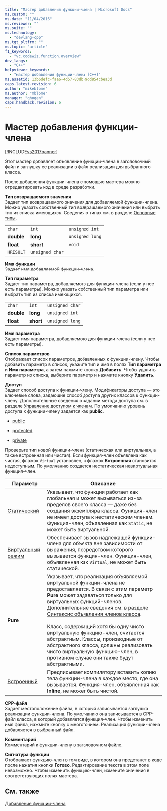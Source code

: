 ```yaml
---
title: "Мастер добавления функции-члена | Microsoft Docs"
ms.custom: ""
ms.date: "11/04/2016"
ms.reviewer: ""
ms.suite: ""
ms.technology: 
  - "devlang-cpp"
ms.tgt_pltfrm: ""
ms.topic: "article"
f1_keywords: 
  - "vc.codewiz.function.overview"
dev_langs: 
  - "C++"
helpviewer_keywords: 
  - "мастер добавления функции-члена [C++]"
ms.assetid: 13b6defc-faa6-4d57-83db-9dd854cbea3d
caps.latest.revision: 6
author: "mikeblome"
ms.author: "mblome"
manager: "ghogen"
caps.handback.revision: 6
---
```

# Мастер добавления функции-члена
[!INCLUDE[vs2017banner](../assembler/inline/includes/vs2017banner.md)]

Этот мастер добавляет объявление функции\-члена в заголовочный файл и заглушку ее реализации в файл реализации для выбранного класса.  
  
 После добавления функции\-члена с помощью мастера можно отредактировать код в среде разработки.  
  
 **Тип возвращаемого значения**  
 Задает тип возвращаемого значения для добавляемой функции\-члена.  Можно указать собственный тип возвращаемого значения или выбрать тип из списка имеющихся.  Сведения о типах см. в разделе [Основные типы](../cpp/fundamental-types-cpp.md).  
  
||||  
|-|-|-|  
|`char`|`int`|`unsigned int`|  
|**double**|**long**|`unsigned long`|  
|**float**|**short**|`void`|  
|`HRESULT`|`unsigned char`||  
  
 **Имя функции**  
 Задает имя добавляемой функции\-члена.  
  
 **Тип параметра**  
 Задает тип параметра, добавляемого для функции\-члена \(если у нее есть параметры\).  Можно указать собственный тип параметра или выбрать тип из списка имеющихся.  
  
||||  
|-|-|-|  
|`char`|`int`|`unsigned char`|  
|**double**|**long**|`unsigned int`|  
|**float**|**short**|`unsigned long`|  
  
 **Имя параметра**  
 Задает имя параметра, добавляемого для функции\-члена \(если у нее есть параметры\).  
  
 **Список параметров**  
 Отображает список параметров, добавленных к функции\-члену.  Чтобы добавить параметр в список, укажите тип и имя в полях **Тип параметра** и **Имя параметра**, а затем нажмите кнопку **Добавить**.  Чтобы удалить параметр из списка, выберите параметр и нажмите кнопку **Удалить**.  
  
 **Доступ**  
 Задает способ доступа к функции\-члену.  Модификаторы доступа — это ключевые слова, задающие способ доступа других классов к функции\-члену.  Дополнительные сведения о задании метода доступа см. в разделе [Управление доступом к членам](../cpp/member-access-control-cpp.md).  По умолчанию уровень доступа к функции\-члену задается как **public**.  
  
-   [public](../cpp/public-cpp.md)  
  
-   [protected](../Topic/protected%20\(C++\).md)  
  
-   [private](../Topic/private%20\(C++\).md)  
  
 Проверьте тип новой функции\-члена \(статическая или виртуальная, а также встроенная или чистая\).  Если функция\-член объявлена как чистая, флажок `Virtual` установлен, и флажок **Встроенная** становится недоступным.  По умолчанию создается нестатическая невиртуальная функция\-член.  
  
|Параметр|Описание|  
|--------------|--------------|  
|[Статический](../misc/static-cpp.md)|Указывает, что функция работает как глобальная и может вызываться из\-за пределов своего класса — даже без создания экземпляра класса.  Функция\-член не имеет доступа к нестатическим членам.  Функция\-член, объявленная как `Static`, не может быть виртуальной.|  
|[Виртуальный режим](../cpp/virtual-cpp.md)|Обеспечивает вызов надлежащей функции\-члена для объекта вне зависимости от выражения, посредством которого вызывается функция\-член.  Функция\-член, объявленная как `Virtual`, не может быть статической.|  
|**Pure**|Указывает, что реализация объявляемой виртуальной функции\-члена не предоставляется. В связи с этим параметр **Pure** может задаваться только для виртуальных функций\-членов.  Дополнительные сведения см. в разделе [Синтаксис объявления членов класса](../Topic/Class-Member%20Declaration%20Syntax.md).<br /><br /> Класс, содержащий хотя бы одну чисто виртуальную функцию\-член, считается абстрактным.  Классы, производные от абстрактного класса, должны реализовать чисто виртуальную функцию\-член, в противном случае они также будут абстрактными.|  
|[Встроенный](../Topic/Inline%20Functions%20\(C++\).md)|Предписывает компилятору вставить копию тела функции\-члена в каждое место, где она вызывается.  Функция\-член, объявленная как **Inline**, не может быть чистой.|  
  
 **CPP\-файл**  
 Задает местоположение файла, в который записывается заглушка реализации функции\-члена.  По умолчанию она записывается в CPP\-файл класса, в который добавляется функция\-член.  Чтобы изменить имя файла, нажмите кнопку с многоточием.  Реализация функции\-члена добавляется в выбранный файл.  
  
 **Комментарий**  
 Комментарий к функции\-члену в заголовочном файле.  
  
 **Сигнатура функции**  
 Отображает функцию\-член в том виде, в котором она предстанет в коде после нажатия кнопки **Готово**.  Редактирование текста в этом поле невозможно.  Чтобы изменить функцию\-член, измените значения в соответствующих полях мастера.  
  
## См. также  
 [Добавление функции\-члена](../ide/adding-a-member-function-visual-cpp.md)